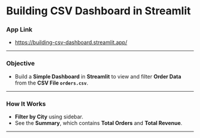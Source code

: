# Building CSV Dashboard in Streamlit
### App Link
- https://building-csv-dashboard.streamlit.app/
---
### Objective
- Build a **Simple Dashboard** in **Streamlit** to view and filter **Order Data** from the **CSV File `orders.csv`**.
---
### How It Works
- **Filter by City** using sidebar.
- See the **Summary**, which contains **Total Orders** and **Total Revenue**.
---
